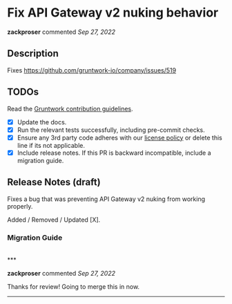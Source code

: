 # Fix API Gateway v2 nuking behavior

**zackproser** commented *Sep 27, 2022*

<!-- Prepend '[WIP]' to the title if this PR is still a work-in-progress. Remove it when it is ready for review! -->

## Description

Fixes https://github.com/gruntwork-io/company/issues/519

<!-- Description of the changes introduced by this PR. -->

## TODOs

Read the [Gruntwork contribution guidelines](https://gruntwork.notion.site/Gruntwork-Coding-Methodology-02fdcd6e4b004e818553684760bf691e).

- [x] Update the docs.
- [x] Run the relevant tests successfully, including pre-commit checks.
- [x] Ensure any 3rd party code adheres with our [license policy](https://www.notion.so/gruntwork/Gruntwork-licenses-and-open-source-usage-policy-f7dece1f780341c7b69c1763f22b1378) or delete this line if its not applicable.
- [x] Include release notes. If this PR is backward incompatible, include a migration guide.

## Release Notes (draft)
Fixes a bug that was preventing API Gateway v2 nuking from working properly.

<!-- One-line description of the PR that can be included in the final release notes. -->
Added / Removed / Updated [X].

### Migration Guide

<!-- Important: If you made any backward incompatible changes, then you must write a migration guide! -->


<br />
***


**zackproser** commented *Sep 27, 2022*

Thanks for review! Going to merge this in now.
***

